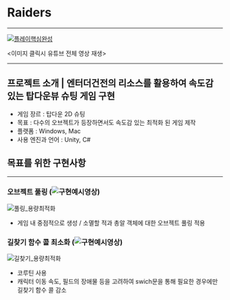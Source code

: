 # Raiders

---

[![플레이핵심완성](https://user-images.githubusercontent.com/46564046/233078635-f2e0a485-f1a0-4e0a-b409-a18958122472.gif)](https://youtu.be/kSDWP_GfiOQ)


<이미지 클릭시 유튜브 전체 영상 재생>

---

## 프로젝트 소개  |  엔터더건전의 리소스를 활용하여 속도감 있는 탑다운뷰 슈팅 게임 구현
- 게임 장르 : 탑다운 2D 슈팅
- 목표 : 다수의 오브젝트가 등장하면서도 속도감 있는 최적화 된 게임 제작
- 플랫폼 : Windows, Mac
- 사용 엔진과 언어 : Unity, C#


## 목표를 위한 구현사항

--- 

### 오브젝트 풀링 (![구현예시영상]([https://youtu.be/kSDWP_GfiOQ?t=39]))


![풀링_용량최적화](https://user-images.githubusercontent.com/46564046/235311704-d339b2c3-2948-469e-b3e9-0d7056496190.gif)

- 게임 내 중점적으로 생성 / 소멸할 적과 총알 객체에 대한 오브젝트 풀링 적용




### 길찾기 함수 콜 최소화 (![구현예시영상]([https://youtu.be/kSDWP_GfiOQ?t=143]))


![길찾기_용량최적화](https://user-images.githubusercontent.com/46564046/235311817-ffe93472-bddd-450d-aa97-f68bf0f40e0b.gif)

- 코루틴 사용 
- 캐릭터 이동 속도, 필드의 장애물 등을 고려하여 swich문을 통해 필요한 경우에만 길찾기 함수 콜 감소
